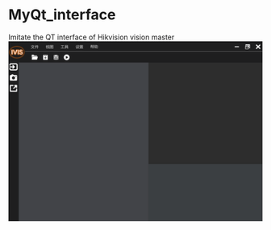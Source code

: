 # MyQt_interface
Imitate the QT interface of Hikvision vision master
![image](https://github.com/tqpzj/MyQt_interface/blob/main/pic.png)
